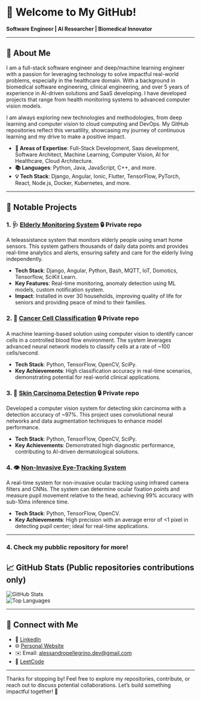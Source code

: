 # 👋 Welcome to My GitHub!  
**Software Engineer | AI Researcher | Biomedical Innovator**

---

## 🚀 About Me

I am a full-stack software engineer and deep/machine learning engineer with a passion for leveraging technology to solve impactful real-world problems, especially in the healthcare domain. With a background in biomedical software engineering, clinical engineering, and over 5 years of experience in AI-driven solutions and SaaS developing. I have developed projects that range from health monitoring systems to advanced computer vision models.

I am always exploring new technologies and methodologies, from deep learning and computer vision to cloud computing and DevOps. My GitHub repositories reflect this versatility, showcasing my journey of continuous learning and my drive to make a positive impact.

- **🔬 Areas of Expertise**: Full-Stack Development, Saas development, Software Architect, Machine Learning, Computer Vision, AI for Healthcare, Cloud Architecture.
- **📚 Languages**: Python, Java, JavaScript, C++, and more.
- **💡 Tech Stack**: Django, Angular, Ionic, Flutter, TensorFlow, PyTorch, React, Node.js, Docker, Kubernetes, and more.

---

## 💼 Notable Projects

### 1. 🩺 [Elderly Monitoring System](https://bioimed.it/domotia.html) 🔒 Private repo

A teleassistance system that monitors elderly people using smart home sensors. This system gathers thousands of daily data points and provides real-time analytics and alerts, ensuring safety and care for the elderly living independently.

- **Tech Stack**: Django, Angular, Python, Bash, MQTT, IoT, Domotics, Tensorflow, SciKit Learn.
- **Key Features**: Real-time monitoring, anomaly detection using ML models, custom notification system.
- **Impact**: Installed in over 30 households, improving quality of life for seniors and providing peace of mind to their families.

### 2. 🧪 [Cancer Cell Classification](https://bioimed.it/biopia.html) 🔒 Private repo

A machine learning-based solution using computer vision to identify cancer cells in a controlled blood flow environment. The system leverages advanced neural network models to classify cells at a rate of ~100 cells/second.

- **Tech Stack**: Python, TensorFlow, OpenCV, SciPy.
- **Key Achievements**: High classification accuracy in real-time scenarios, demonstrating potential for real-world clinical applications.

### 3. 🔬 [Skin Carcinoma Detection](https://bioimed.it/biopia.html) 🔒 Private repo

Developed a computer vision system for detecting skin carcinoma with a detection accuracy of ~97%. This project uses convolutional neural networks and data augmentation techniques to enhance model performance.

- **Tech Stack**: Python, TensorFlow, OpenCV, SciPy.
- **Key Achievements**: Demonstrated high diagnostic performance, contributing to AI-driven dermatological solutions.

### 4. 👁️ [Non-Invasive Eye-Tracking System](https://github.com/bioimedpellegrino/video-ocular-detection)
A real-time system for non-invasive ocular tracking using infrared camera filters and CNNs. The system can determine ocular fixation points and measure pupil movement relative to the head, achieving 99% accuracy with sub-10ms inference time.

- **Tech Stack**: Python, TensorFlow, OpenCV.
- **Key Achievements**: High precision with an average error of <1 pixel in detecting pupil center; ideal for real-time applications.

---

### 4. Check my pubblic repository for more!

## 📈 GitHub Stats (Public repositories contributions only)

![GitHub Stats](https://github-readme-stats.vercel.app/api?username=bioimedpellegrino&show_icons=true&theme=radical)  
![Top Languages](https://github-readme-stats.vercel.app/api/top-langs/?username=bioimedpellegrino&layout=compact&theme=radical)

---

## 🔗 Connect with Me

- 💼 [LinkedIn](https://www.linkedin.com/in/alessandro-pellegrino-5a54a9136/)
- 🌐 [Personal Website](https://alessandropellegrino.dev/)
- ✉️  Email: alessandropellegrino.dev@gmail.com
- 🔬 [LeetCode](https://leetcode.com/u/bioimedpellegrino/)

---

Thanks for stopping by! Feel free to explore my repositories, contribute, or reach out to discuss potential collaborations. Let’s build something impactful together! 🚀
